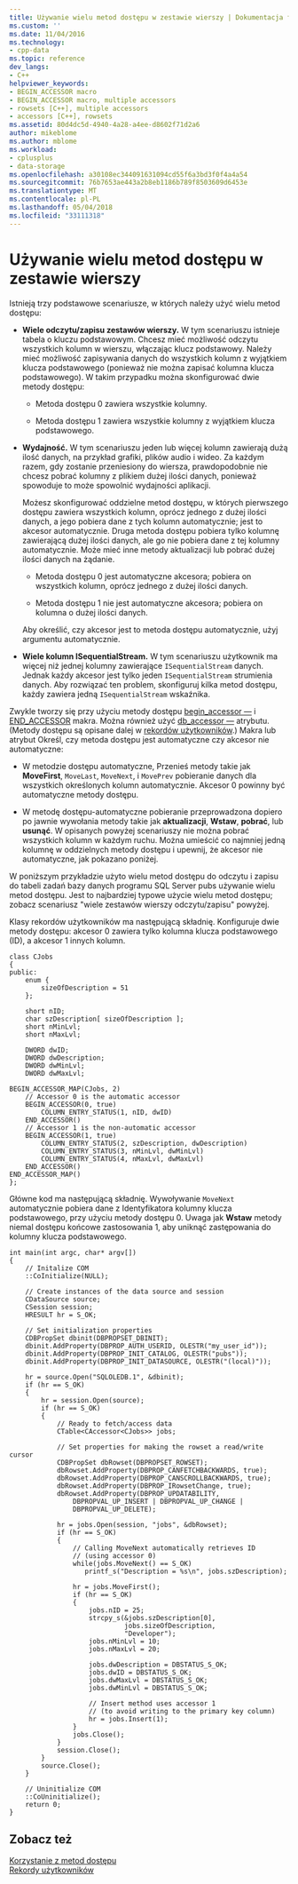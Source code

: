 ```yaml
---
title: Używanie wielu metod dostępu w zestawie wierszy | Dokumentacja firmy Microsoft
ms.custom: ''
ms.date: 11/04/2016
ms.technology:
- cpp-data
ms.topic: reference
dev_langs:
- C++
helpviewer_keywords:
- BEGIN_ACCESSOR macro
- BEGIN_ACCESSOR macro, multiple accessors
- rowsets [C++], multiple accessors
- accessors [C++], rowsets
ms.assetid: 80d4dc5d-4940-4a28-a4ee-d8602f71d2a6
author: mikeblome
ms.author: mblome
ms.workload:
- cplusplus
- data-storage
ms.openlocfilehash: a30108ec344091631094cd55f6a3bd3f0f4a4a54
ms.sourcegitcommit: 76b7653ae443a2b8eb1186b789f8503609d6453e
ms.translationtype: MT
ms.contentlocale: pl-PL
ms.lasthandoff: 05/04/2018
ms.locfileid: "33111318"
---
```

# <a name="using-multiple-accessors-on-a-rowset"></a>Używanie wielu metod dostępu w zestawie wierszy
Istnieją trzy podstawowe scenariusze, w których należy użyć wielu metod dostępu:  
  
-   **Wiele odczytu/zapisu zestawów wierszy.** W tym scenariuszu istnieje tabela o kluczu podstawowym. Chcesz mieć możliwość odczytu wszystkich kolumn w wierszu, włączając klucz podstawowy. Należy mieć możliwość zapisywania danych do wszystkich kolumn z wyjątkiem klucza podstawowego (ponieważ nie można zapisać kolumna klucza podstawowego). W takim przypadku można skonfigurować dwie metody dostępu:  
  
    -   Metoda dostępu 0 zawiera wszystkie kolumny.  
  
    -   Metoda dostępu 1 zawiera wszystkie kolumny z wyjątkiem klucza podstawowego.  
  
-   **Wydajność.** W tym scenariuszu jeden lub więcej kolumn zawierają dużą ilość danych, na przykład grafiki, plików audio i wideo. Za każdym razem, gdy zostanie przeniesiony do wiersza, prawdopodobnie nie chcesz pobrać kolumny z plikiem dużej ilości danych, ponieważ spowoduje to może spowolnić wydajności aplikacji.  
  
     Możesz skonfigurować oddzielne metod dostępu, w których pierwszego dostępu zawiera wszystkich kolumn, oprócz jednego z dużej ilości danych, a jego pobiera dane z tych kolumn automatycznie; jest to akcesor automatycznie. Druga metoda dostępu pobiera tylko kolumnę zawierającą dużej ilości danych, ale go nie pobiera dane z tej kolumny automatycznie. Może mieć inne metody aktualizacji lub pobrać dużej ilości danych na żądanie.  
  
    -   Metoda dostępu 0 jest automatyczne akcesora; pobiera on wszystkich kolumn, oprócz jednego z dużej ilości danych.  
  
    -   Metoda dostępu 1 nie jest automatyczne akcesora; pobiera on kolumna o dużej ilości danych.  
  
     Aby określić, czy akcesor jest to metoda dostępu automatycznie, użyj argumentu automatycznie.  
  
-   **Wiele kolumn ISequentialStream.** W tym scenariuszu użytkownik ma więcej niż jednej kolumny zawierające `ISequentialStream` danych. Jednak każdy akcesor jest tylko jeden `ISequentialStream` strumienia danych. Aby rozwiązać ten problem, skonfiguruj kilka metod dostępu, każdy zawiera jedną `ISequentialStream` wskaźnika.  
  
 Zwykle tworzy się przy użyciu metody dostępu [begin_accessor —](../../data/oledb/begin-accessor.md) i [END_ACCESSOR](../../data/oledb/end-accessor.md) makra. Można również użyć [db_accessor —](../../windows/db-accessor.md) atrybutu. (Metody dostępu są opisane dalej w [rekordów użytkowników](../../data/oledb/user-records.md).) Makra lub atrybut Określ, czy metoda dostępu jest automatyczne czy akcesor nie automatyczne:  
  
-   W metodzie dostępu automatyczne, Przenieś metody takie jak **MoveFirst**, `MoveLast`, `MoveNext`, i `MovePrev` pobieranie danych dla wszystkich określonych kolumn automatycznie. Akcesor 0 powinny być automatyczne metody dostępu.  
  
-   W metodę dostępu-automatyczne pobieranie przeprowadzona dopiero po jawnie wywołania metody takie jak **aktualizacji**, **Wstaw**, **pobrać**, lub **usunąć**. W opisanych powyżej scenariuszy nie można pobrać wszystkich kolumn w każdym ruchu. Można umieścić co najmniej jedną kolumnę w oddzielnych metody dostępu i upewnij, że akcesor nie automatyczne, jak pokazano poniżej.  
  
 W poniższym przykładzie użyto wielu metod dostępu do odczytu i zapisu do tabeli zadań bazy danych programu SQL Server pubs używanie wielu metod dostępu. Jest to najbardziej typowe użycie wielu metod dostępu; zobacz scenariusz "wiele zestawów wierszy odczytu/zapisu" powyżej.  
  
 Klasy rekordów użytkowników ma następującą składnię. Konfiguruje dwie metody dostępu: akcesor 0 zawiera tylko kolumna klucza podstawowego (ID), a akcesor 1 innych kolumn.  
  
```  
class CJobs  
{  
public:  
    enum {  
        sizeOfDescription = 51  
    };  
  
    short nID;  
    char szDescription[ sizeOfDescription ];  
    short nMinLvl;  
    short nMaxLvl;  
  
    DWORD dwID;  
    DWORD dwDescription;  
    DWORD dwMinLvl;  
    DWORD dwMaxLvl;  
  
BEGIN_ACCESSOR_MAP(CJobs, 2)  
    // Accessor 0 is the automatic accessor  
    BEGIN_ACCESSOR(0, true)  
        COLUMN_ENTRY_STATUS(1, nID, dwID)  
    END_ACCESSOR()  
    // Accessor 1 is the non-automatic accessor  
    BEGIN_ACCESSOR(1, true)  
        COLUMN_ENTRY_STATUS(2, szDescription, dwDescription)  
        COLUMN_ENTRY_STATUS(3, nMinLvl, dwMinLvl)  
        COLUMN_ENTRY_STATUS(4, nMaxLvl, dwMaxLvl)  
    END_ACCESSOR()  
END_ACCESSOR_MAP()  
};  
```  
  
 Główne kod ma następującą składnię. Wywoływanie `MoveNext` automatycznie pobiera dane z Identyfikatora kolumny klucza podstawowego, przy użyciu metody dostępu 0. Uwaga jak **Wstaw** metody niemal dostępu końcowe zastosowania 1, aby uniknąć zastępowania do kolumny klucza podstawowego.  
  
```  
int main(int argc, char* argv[])  
{  
    // Initalize COM  
    ::CoInitialize(NULL);  
  
    // Create instances of the data source and session  
    CDataSource source;  
    CSession session;  
    HRESULT hr = S_OK;  
  
    // Set initialization properties  
    CDBPropSet dbinit(DBPROPSET_DBINIT);  
    dbinit.AddProperty(DBPROP_AUTH_USERID, OLESTR("my_user_id"));  
    dbinit.AddProperty(DBPROP_INIT_CATALOG, OLESTR("pubs"));  
    dbinit.AddProperty(DBPROP_INIT_DATASOURCE, OLESTR("(local)"));  
  
    hr = source.Open("SQLOLEDB.1", &dbinit);  
    if (hr == S_OK)  
    {  
        hr = session.Open(source);  
        if (hr == S_OK)  
        {  
            // Ready to fetch/access data  
            CTable<CAccessor<CJobs>> jobs;  
  
            // Set properties for making the rowset a read/write cursor  
            CDBPropSet dbRowset(DBPROPSET_ROWSET);  
            dbRowset.AddProperty(DBPROP_CANFETCHBACKWARDS, true);  
            dbRowset.AddProperty(DBPROP_CANSCROLLBACKWARDS, true);  
            dbRowset.AddProperty(DBPROP_IRowsetChange, true);  
            dbRowset.AddProperty(DBPROP_UPDATABILITY,  
                DBPROPVAL_UP_INSERT | DBPROPVAL_UP_CHANGE |  
                DBPROPVAL_UP_DELETE);  
  
            hr = jobs.Open(session, "jobs", &dbRowset);  
            if (hr == S_OK)  
            {  
                // Calling MoveNext automatically retrieves ID  
                // (using accessor 0)  
                while(jobs.MoveNext() == S_OK)  
                   printf_s("Description = %s\n", jobs.szDescription);  
  
                hr = jobs.MoveFirst();  
                if (hr == S_OK)  
                {  
                    jobs.nID = 25;  
                    strcpy_s(&jobs.szDescription[0],  
                             jobs.sizeOfDescription,  
                             "Developer");  
                    jobs.nMinLvl = 10;  
                    jobs.nMaxLvl = 20;  
  
                    jobs.dwDescription = DBSTATUS_S_OK;  
                    jobs.dwID = DBSTATUS_S_OK;  
                    jobs.dwMaxLvl = DBSTATUS_S_OK;  
                    jobs.dwMinLvl = DBSTATUS_S_OK;  
  
                    // Insert method uses accessor 1  
                    // (to avoid writing to the primary key column)  
                    hr = jobs.Insert(1);     
                }  
                jobs.Close();  
            }  
            session.Close();  
        }  
        source.Close();  
    }  
  
    // Uninitialize COM  
    ::CoUninitialize();  
    return 0;  
}  
```  
  
## <a name="see-also"></a>Zobacz też  
 [Korzystanie z metod dostępu](../../data/oledb/using-accessors.md)   
 [Rekordy użytkowników](../../data/oledb/user-records.md)